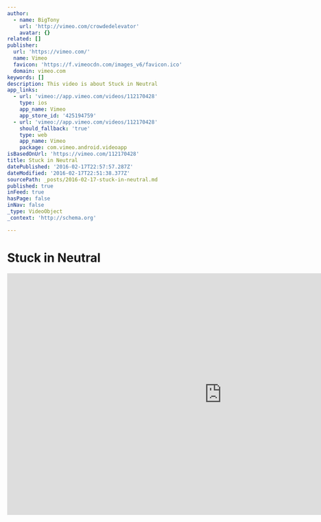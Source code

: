 ```yaml
---
author:
  - name: BigTony
    url: 'http://vimeo.com/crowdedelevator'
    avatar: {}
related: []
publisher:
  url: 'https://vimeo.com/'
  name: Vimeo
  favicon: 'https://f.vimeocdn.com/images_v6/favicon.ico'
  domain: vimeo.com
keywords: []
description: This video is about Stuck in Neutral
app_links:
  - url: 'vimeo://app.vimeo.com/videos/112170428'
    type: ios
    app_name: Vimeo
    app_store_id: '425194759'
  - url: 'vimeo://app.vimeo.com/videos/112170428'
    should_fallback: 'true'
    type: web
    app_name: Vimeo
    package: com.vimeo.android.videoapp
isBasedOnUrl: 'https://vimeo.com/112170428'
title: Stuck in Neutral
datePublished: '2016-02-17T22:57:57.287Z'
dateModified: '2016-02-17T22:51:38.377Z'
sourcePath: _posts/2016-02-17-stuck-in-neutral.md
published: true
inFeed: true
hasPage: false
inNav: false
_type: VideoObject
_context: 'http://schema.org'

---
```

# Stuck in Neutral

<iframe src="https://cdn.embedly.com/widgets/media.html?src=https%3A%2F%2Fplayer.vimeo.com%2Fvideo%2F112170428&amp;url=https%3A%2F%2Fvimeo.com%2F112170428&amp;image=http%3A%2F%2Fi.vimeocdn.com%2Fvideo%2F497043867_1280.jpg&amp;key=b7d04c9b404c499eba89ee7072e1c4f7&amp;type=text%2Fhtml&amp;schema=vimeo" width="1000" height="563" scrolling="no" frameborder="0" allowfullscreen="allowfullscreen" style=""></iframe>